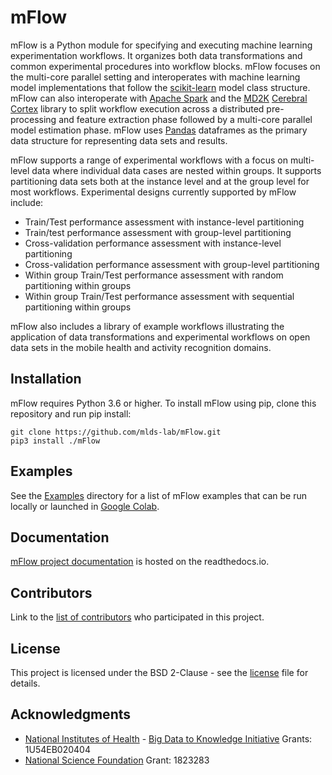 # mFlow

mFlow is a Python module for specifying and executing machine learning experimentation workflows. It organizes both 
data transformations and common experimental procedures into workflow blocks. mFlow focuses on the multi-core parallel 
setting and interoperates with machine learning model implementations that follow the 
[scikit-learn](https://github.com/scikit-learn/scikit-learn) model class structure. mFlow can also interoperate 
with [Apache Spark](https://spark.apache.org/) and the [MD2K](https://md2k.org/) [Cerebral Cortex](https://github.com/MD2Korg/CerebralCortex-Kernel) 
library to split workflow execution across a distributed pre-processing and feature extraction phase followed by a 
multi-core parallel model estimation phase. mFlow uses [Pandas](https://github.com/pandas-dev/pandas) dataframes 
as the primary data structure for representing data sets and results.

mFlow supports a range of experimental workflows with a focus on multi-level data where individual data cases are nested 
within groups. It supports partitioning data sets both at the instance level and at the group level for most workflows.
Experimental designs currently supported by mFlow include:

* Train/Test performance assessment with instance-level partitioning
* Train/test performance assessment with group-level partitioning
* Cross-validation performance assessment with instance-level partitioning
* Cross-validation performance assessment with group-level partitioning
* Within group Train/Test performance assessment with random partitioning within groups 
* Within group Train/Test performance assessment with sequential partitioning within groups 

mFlow also includes a library of example workflows illustrating the application of data transformations and experimental workflows
on open data sets in the mobile health and activity recognition domains. 

## Installation 

mFlow requires Python 3.6 or higher. To install mFlow using pip, clone this repository and run pip install:
```
git clone https://github.com/mlds-lab/mFlow.git
pip3 install ./mFlow
```
## Examples
See the [Examples](https://github.com/mlds-lab/mFlow/tree/master/Examples) directory for a list of mFlow examples 
that can be run locally or launched in [Google Colab](https://colab.research.google.com/).

## Documentation
[mFlow project documentation](https://mflow.readthedocs.io/en/latest/) is hosted on the readthedocs.io.

## Contributors

Link to the [list of contributors](https://github.com/mlds-lab/mFlow/graphs/contributors) who participated in this project.

## License

This project is licensed under the BSD 2-Clause - see the [license](https://github.com/mlds-lab/mFlow/blob/master/LICENSE) file for details.

## Acknowledgments

* [National Institutes of Health](https://www.nih.gov/) - [Big Data to Knowledge Initiative](https://datascience.nih.gov/bd2k) Grants: 1U54EB020404
* [National Science Foundation](https://www.nsf.gov/) Grant: 1823283
